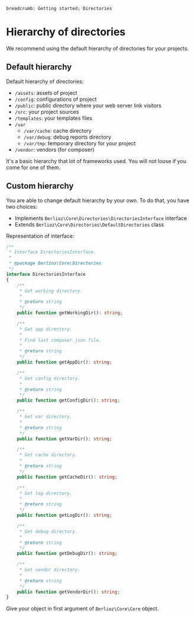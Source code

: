 ```index
breadcrumb: Getting started; Directories
```

# Hierarchy of directories

We recommend using the default hierarchy of directories for your projects.

## Default hierarchy

Default hierarchy of directories:

- `/assets`: assets of project
- `/config`: configurations of project
- `/public`: public directory where your web server link visitors
- `/src`: your project sources
- `/templates`: your templates files
- `/var`
  - `/var/cache`: cache directory
  - `/var/debug`: debug reports directory
  - `/var/tmp`: temporary directory for your project
- `/vendor`: vendors (for composer)

It's a basic hierarchy that lot of frameworks used. You will not loose if you come for one of them.

## Custom hierarchy

You are able to change default hierarchy by your own.
To do that, you have two choices:

- Implements `Berlioz\Core\Directories\DirectoriesInterface` interface
- Extends `Berlioz\Core\Directories\DefaultDirectories` class

Representation of interface:

```php
/**
 * Interface DirectoriesInterface.
 *
 * @package Berlioz\Core\Directories
 */
interface DirectoriesInterface
{
    /**
     * Get working directory.
     *
     * @return string
     */
    public function getWorkingDir(): string;

    /**
     * Get app directory.
     *
     * Find last composer.json file.
     *
     * @return string
     */
    public function getAppDir(): string;

    /**
     * Get config directory.
     *
     * @return string
     */
    public function getConfigDir(): string;

    /**
     * Get var directory.
     *
     * @return string
     */
    public function getVarDir(): string;

    /**
     * Get cache directory.
     *
     * @return string
     */
    public function getCacheDir(): string;

    /**
     * Get log directory.
     *
     * @return string
     */
    public function getLogDir(): string;

    /**
     * Get debug directory.
     *
     * @return string
     */
    public function getDebugDir(): string;

    /**
     * Get vendor directory.
     *
     * @return string
     */
    public function getVendorDir(): string;
}
```

Give your object in first argument of `Berlioz\Core\Core` object.